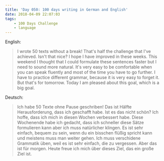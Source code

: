 ```yaml
---
title: 'Day 050: 100 days writing in German and English'
date: 2018-04-09 22:07:03
tags:
    - 100 Days Challenge
    - language
---
```

English:
> I wrote 50 texts without a break! That's half the challenge that I've achieved. Isn't that nice? I hope I have improved in these weeks. This weekend I thought that I could formulate these sentences faster but I need to sound more natural. It's very easy to be comfortable when you can speak fluently and most of the time you have to go further. I have to practice different grammar, because it is very easy to forget it. But that's for tomorrow. Today I am pleased about this goal, which is a big goal.

Deutsch:
> Ich habe 50 Texte ohne Pause geschriben! Das ist Hälfte Herausforderung, dass ich geschafft habe. Ist es das nicht schön? Ich hoffe, dass ich mich in diesen Wochen verbessert habe. Diese Wochenende habe ich gedacht, dass ich schneller diese Sätze formulieren kann aber ich muss natürlicher klingen. Es ist sehr einfach, bequem zu sein, wenn du ein bisschen flüßig spricht kann und meistens muss man weiter gehen. Ich muss verschidene Grammatik üben, weil es ist sehr einfach, die zu vergessen. Aber das ist für morgen. Heute freue ich mich über dieses Ziel, das ein große Ziel ist.